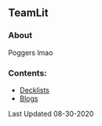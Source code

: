## TeamLit
### About
Poggers lmao
### Contents:
- [Decklists](https://joeygaffney.github.io/teamlit/res/decklists)
- [Blogs](https://joey.gaffney.github.io/teamlit/blogs)


Last Updated 08-30-2020